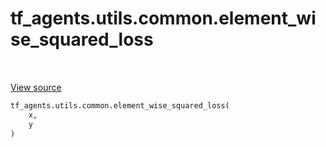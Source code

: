 <div itemscope itemtype="http://developers.google.com/ReferenceObject">
<meta itemprop="name" content="tf_agents.utils.common.element_wise_squared_loss" />
<meta itemprop="path" content="Stable" />
</div>

# tf_agents.utils.common.element_wise_squared_loss

<table class="tfo-notebook-buttons tfo-api" align="left">
</table>

<a target="_blank" href="https://github.com/tensorflow/agents/tree/master/tf_agents/utils/common.py">View
source</a>

``` python
tf_agents.utils.common.element_wise_squared_loss(
    x,
    y
)
```



<!-- Placeholder for "Used in" -->
